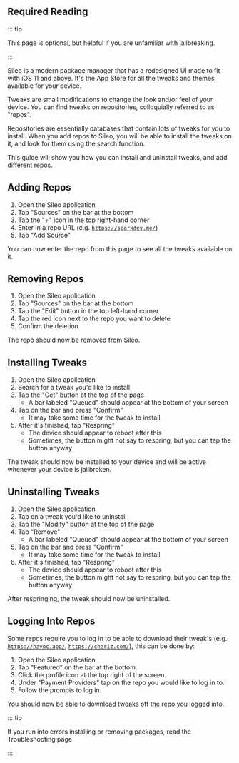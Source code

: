 ## Required Reading

::: tip

This page is optional, but helpful if you are unfamiliar with jailbreaking.

:::

Sileo is a modern package manager that has a redesigned UI made to fit with iOS 11 and above. It's the App Store for all the tweaks and themes available for your device.

<p><router-link to="/faq/#what-are-tweaks">Tweaks</router-link> are small modifications to change the look and/or feel of your device. You can find tweaks on repositories, colloquially referred to as "repos".</p>

<p><router-link to="/faq/#what-s-a-repo">Repositories</router-link> are essentially databases that contain lots of tweaks for you to install. When you add repos to Sileo, you will be able to install the tweaks on it, and look for them using the search function.</p>

This guide will show you how you can install and uninstall tweaks, and add different repos.

## Adding Repos

1. Open the Sileo application
1. Tap "Sources" on the bar at the bottom
1. Tap the "+" icon in the top right-hand corner
1. Enter in a repo URL (e.g. [`https://sparkdev.me/`](https://sparkdev.me/))
1. Tap "Add Source"

You can now enter the repo from this page to see all the tweaks available on it.

## Removing Repos

1. Open the Sileo application
1. Tap "Sources" on the bar at the bottom
1. Tap the "Edit" button in the top left-hand corner
1. Tap the red icon next to the repo you want to delete
1. Confirm the deletion

The repo should now be removed from Sileo.

## Installing Tweaks

1. Open the Sileo application
1. Search for a tweak you'd like to install
1. Tap the "Get" button at the top of the page
    - A bar labeled "Queued" should appear at the bottom of your screen
1. Tap on the bar and press "Confirm"
    - It may take some time for the tweak to install
1. After it's finished, tap "<router-link to="/faq/#what-is-respringing">Respring</router-link>"
    - The device should appear to reboot after this
    - Sometimes, the button might not say to respring, but you can tap the button anyway

The tweak should now be installed to your device and will be active whenever your device is jailbroken.

## Uninstalling Tweaks

1. Open the Sileo application
1. Tap on a tweak you'd like to uninstall
1. Tap the "Modify" button at the top of the page
1. Tap "Remove"
    - A bar labeled "Queued" should appear at the bottom of your screen
1. Tap on the bar and press "Confirm"
    - It may take some time for the tweak to install
1. After it's finished, tap "<router-link to="/faq/#what-is-respringing">Respring</router-link>"
    - The device should appear to reboot after this
    - Sometimes, the button might not say to respring, but you can tap the button anyway
    
After respringing, the tweak should now be uninstalled.

## Logging Into Repos

Some repos require you to log in to be able to download their tweak's (e.g. [`https://havoc.app/`](https://havoc.app/), [`https://chariz.com/`](https://chariz.com/)), this can be done by:

1. Open the Sileo application
1. Tap "Featured" on the bar at the bottom.
1. Click the profile icon at the top right of the screen.
1. Under "Payment Providers" tap on the repo you would like to log in to.
1. Follow the prompts to log in.

You should now be able to download tweaks off the repo you logged into. 

::: tip

If you run into errors installing or removing packages, read the <router-link to="/troubleshooting/#fixing-package-installation-errors-on-sileo">Troubleshooting</router-link> page

:::
